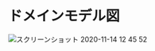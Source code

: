 # ドメインモデル図
<img   alt="スクリーンショット 2020-11-14 12 45 52" src="https://user-images.githubusercontent.com/73022482/125187253-97bb2580-e269-11eb-98d8-736abcc0701a.jpg" >